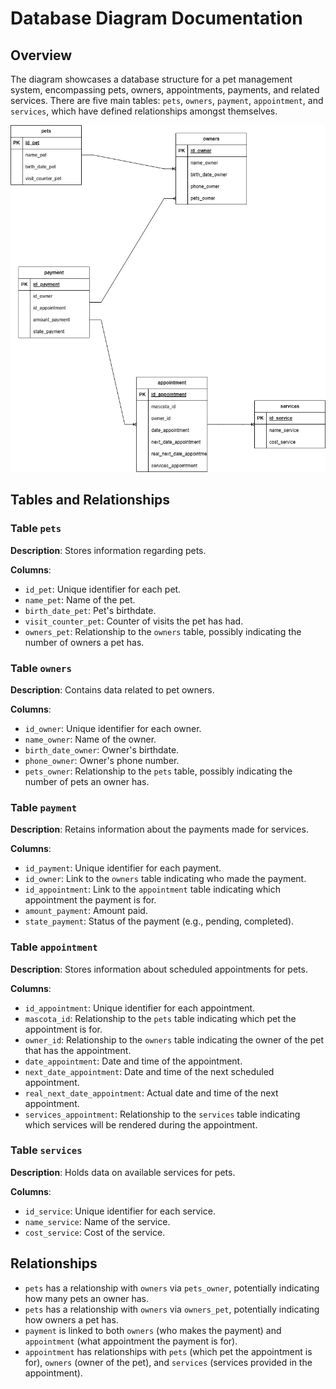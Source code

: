 # Database Diagram Documentation

## Overview

The diagram showcases a database structure for a pet management system, encompassing pets, owners, appointments, payments, and related services. There are five main tables: `pets`, `owners`, `payment`, `appointment`, and `services`, which have defined relationships amongst themselves.

![ED_Diagram](/docs/img/ER-Diagram.png)

## Tables and Relationships

### Table `pets`

**Description**: Stores information regarding pets.

**Columns**:

- `id_pet`: Unique identifier for each pet.
- `name_pet`: Name of the pet.
- `birth_date_pet`: Pet's birthdate.
- `visit_counter_pet`: Counter of visits the pet has had.
- `owners_pet`: Relationship to the `owners` table, possibly indicating the number of owners a pet has.

### Table `owners`

**Description**: Contains data related to pet owners.

**Columns**:

- `id_owner`: Unique identifier for each owner.
- `name_owner`: Name of the owner.
- `birth_date_owner`: Owner's birthdate.
- `phone_owner`: Owner's phone number.
- `pets_owner`: Relationship to the `pets` table, possibly indicating the number of pets an owner has.

### Table `payment`

**Description**: Retains information about the payments made for services.

**Columns**:

- `id_payment`: Unique identifier for each payment.
- `id_owner`: Link to the `owners` table indicating who made the payment.
- `id_appointment`: Link to the `appointment` table indicating which appointment the payment is for.
- `amount_payment`: Amount paid.
- `state_payment`: Status of the payment (e.g., pending, completed).

### Table `appointment`

**Description**: Stores information about scheduled appointments for pets.

**Columns**:

- `id_appointment`: Unique identifier for each appointment.
- `mascota_id`: Relationship to the `pets` table indicating which pet the appointment is for.
- `owner_id`: Relationship to the `owners` table indicating the owner of the pet that has the appointment.
- `date_appointment`: Date and time of the appointment.
- `next_date_appointment`: Date and time of the next scheduled appointment.
- `real_next_date_appointment`: Actual date and time of the next appointment.
- `services_appointment`: Relationship to the `services` table indicating which services will be rendered during the appointment.

### Table `services`

**Description**: Holds data on available services for pets.

**Columns**:

- `id_service`: Unique identifier for each service.
- `name_service`: Name of the service.
- `cost_service`: Cost of the service.

## Relationships

- `pets` has a relationship with `owners` via `pets_owner`, potentially indicating how many pets an owner has.
- `pets` has a relationship with `owners` via `owners_pet`, potentially indicating how owners a pet has.
- `payment` is linked to both `owners` (who makes the payment) and `appointment` (what appointment the payment is for).
- `appointment` has relationships with `pets` (which pet the appointment is for), `owners` (owner of the pet), and `services` (services provided in the appointment).
